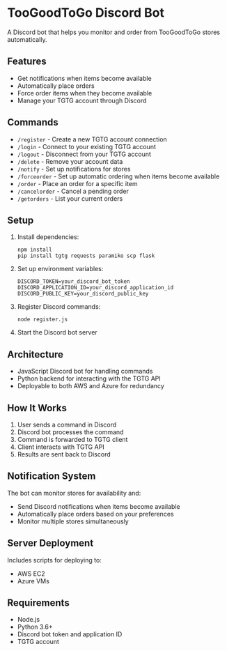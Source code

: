 # TooGoodToGo Discord Bot

A Discord bot that helps you monitor and order from TooGoodToGo stores automatically.

## Features

- Get notifications when items become available
- Automatically place orders
- Force order items when they become available
- Manage your TGTG account through Discord

## Commands

- `/register` - Create a new TGTG account connection
- `/login` - Connect to your existing TGTG account
- `/logout` - Disconnect from your TGTG account
- `/delete` - Remove your account data
- `/notify` - Set up notifications for stores
- `/forceorder` - Set up automatic ordering when items become available
- `/order` - Place an order for a specific item
- `/cancelorder` - Cancel a pending order
- `/getorders` - List your current orders

## Setup

1. Install dependencies:
   ```
   npm install
   pip install tgtg requests paramiko scp flask
   ```

2. Set up environment variables:
   ```
   DISCORD_TOKEN=your_discord_bot_token
   DISCORD_APPLICATION_ID=your_discord_application_id
   DISCORD_PUBLIC_KEY=your_discord_public_key
   ```

3. Register Discord commands:
   ```
   node register.js
   ```

4. Start the Discord bot server

## Architecture

- JavaScript Discord bot for handling commands
- Python backend for interacting with the TGTG API
- Deployable to both AWS and Azure for redundancy

## How It Works

1. User sends a command in Discord
2. Discord bot processes the command
3. Command is forwarded to TGTG client
4. Client interacts with TGTG API
5. Results are sent back to Discord

## Notification System

The bot can monitor stores for availability and:
- Send Discord notifications when items become available
- Automatically place orders based on your preferences
- Monitor multiple stores simultaneously

## Server Deployment

Includes scripts for deploying to:
- AWS EC2
- Azure VMs

## Requirements

- Node.js
- Python 3.6+
- Discord bot token and application ID
- TGTG account